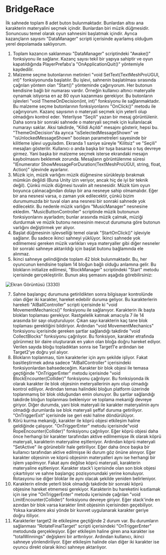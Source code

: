# BridgeRace
İlk sahnede toplam 8 adet buton bulunmaktadır. Bunlardan altısı ana karakterin materyalini seçmek içindir. Bunlardan biri müzik düğmesidir. Sonuncusu temel olarak oyun sahnesini başlatmak içindir. Ayrıca kazançların sayısını "DataManager" scripti içerisinde ayarlamış olduğum yerel depolamada saklıyorum.
1) Toplam kazancın saklanması "DataManager" scriptindeki "Awake()" fonksiyonu ile sağlanır. Kazanç sayısı tekil bir yapıya sahiptir ve oyun kapatıldığında PlayerPrefabs'a "OnApplicationQuit()" yöntemiyle kaydedilir.
2) Malzeme seçme butonlarının metinleri "void SetText(TextMeshProUGUI, int)" fonksiyonunda başlatılır. Bu işlevi, sahnenin başlatılması sırasında çağrılan yöntem olan "Start()" yönteminde çağırıyorum. Her butonun kendisine bağlı bir numarası vardır. Örneğin kullanıcı altıncı materyalle oynamak istiyorsa en az 80 oyun kazanması gerekiyor. Bu butonların işlevleri "void ThemeOnDecision(int, int)" fonksiyonu ile sağlanmaktadır. Bu malzeme seçme butonlarının fonksiyonlarını "OnClick()" metodu ile çağırıyorum. Kazanç sayısının o materyali seçmek için yeterli olup olmadığını kontrol eder. Yeterliyse "Seçili" yazan bir mesaj görüntülenir. Daha sonra bir sonraki sahnede o materyali seçmek için kullanılacak numarayı saklar. Aksi takdirde, "Kilidi Açıldı" mesajını gösterir, hepsi bu. "ThemeOnDecision"da ayrıca "isSelectedMessageShown" ve "isUnlockedMessageShown" boolean parametreleri sayesinde bir kilitleme işlevi uyguladım. Ekranda 1 saniye süreyle "Kilitsiz" ve "Seçili" mesajları gösterilir. Kullanıcı o anda başka bir tuşa basarsa o tuş devreye girmez. Yani başka bir malzeme seçmek isterse ekrandaki mesajın kaybolmasını beklemek zorunda. Mesajların görüntülenme süresi "IEnumerator ShowMessageForDuration(TextMeshProUGUI, string, float, Action)" işlevinde ayarlanır.
3) Müzik için, müzik varlığını müzik düğmesine sürükleyip bırakmak mümkün değildi (Buna Unity izin veriyor, ancak hiç de iyi bir teknik değil). Çünkü müzik düğmesi tuvalin alt nesnesidir. Müzik tüm oyun boyunca çalınacağından dolayı bir ana nesneye sahip olmamalıdır. Eğer bir ana nesnesi varsa, o zaman yok edilecektir, çünkü bizim durumumuzda bir tuval olan ana nesnesi bir sonraki sahnede yok edilecektir. Bu nedenle müzik varlığını "MusicManager" nesnesine ekledim. "MusicButtonController" scriptinde müzik butonunun fonksiyonlarını ayarladım; bunlar arasında müzik çalmak, müziği durdurmak ve müzik butonu nesnesinin mevcut durumuna göre butonun varlığını değiştirmek yer alıyor.
4) Başlat düğmesinin işlevselliği temel olarak "StartOnClick()" işleviyle sağlanır. Bu sadece ikinci sahneyi yüklüyor. İkinci sahnede yok edilmemesi gereken müzik varlıkları veya materyaller gibi diğer nesneler bir sonraki sahneye aktarıldığı için başlat butonu bağlamında ele alınmaz.
5) İkinci sahneye gelindiğinde toplam 42 blok bulunmaktadır. Bu, her oyuncunun kendisine toplam 14 bloğun bağlı olduğu anlamına gelir. Bu blokların initialize edilmesi, "BlockManager" scriptindeki "Start" metodu içerisinde gerçekleştirilir. Bunun akış şemasını aşağıda görebilirsiniz:

 ![Ekran Görüntüsü (3330)](https://github.com/serkanktk/BridgeRace/assets/128151657/d59375db-5875-4c73-aed9-5f799d7ce898)

7) Sahne başlangıç durumuna getirildikten sonra bilgisayar kontrolünde olan diğer iki karakter, hareket edebilir duruma geliyor. Bu karakterlerin hareketi "AIBallController" scripti içerisinde ki "void MovementMechanics()" fonksiyonu ile sağlanıyor. Karakterin ilk başta blokları toplaması gerekiyor. Rastgelelik katmak amacıyla 7 ile 14 arasında bir sayı oluşturuluyor. Çıkan sayı karakterin kaç tane blok toplaması gerektiğini bildiriyor. Ardından "void MovementMechanics" fonksiyonu içerisinde gereken şartlar sağlandığı takdirde "void CollectBlocks" fonksiyonu çağrılıyor. Bu fonksiyon, karakter etrafında görünmez bir daire oluşturarak en yakın olan bloğa doğru hareket ediyor. Verilen sayıda bloğu topladıktan sonra ise Target1'e ardından ise Target2'ye doğru yol alıyor.
8) Blokların toplanması, tüm karakterler için aynı şekilde işliyor. Fakat basitleştirmek adına sadece "AIBallController" içerisindeki fonksiyonlardan bahsedeceğim. Karakter bir blok objesi ile temasa geçtiğinde "OnTriggerEnter" metodu içerisinde "void BlockEncounter(Collider)" fonksiyonu çağrılıyor. Bu fonksiyonda ilk olarak karakter ile blok objesinin meteryallerinin aynı olup olmadığı kontrol ediliyor. Ardından temas halindeki bloğun platform üzerinde toplanmamış bir blok olduğundan emin olunuyor. Bu şartlar sağlandığı takdirde bloğun toplanması bekleniyor ve toplama mekaniği devreye giriyor. Diğer durumda, yani blok materyali ile karakter materyalinin aynı olmadığı durumlarda ise blok materyali şeffaf duruma getiriliyor. "OnTriggerExit" içerisinde ise geri eski haline döndürülüyor.
9) Körü kurma mekaniği, karakter ile köprü objesi etkileşim haline geldiğinde çalışıyor. "OnTriggerEnter" metodu içerisinde"void RopeEncounter(Collider)" fonksiyonu çağrılıyor. Eğer köprü objesi daha önce herhangi bir karakter tarafından aktive edilmemişse ilk olarak köprü materyali, karakterin materyaline eşitleniyor. Ardından köprü materyali "SetActive" ile görünebilir hale getiriliyor. Eğer daha önce başka bir kullanıcı tarafından aktive edilmişse iki durum göz önüne alınıyor. Eğer karakter objesinin ve köprü objesinin materyalleri aynı ise herhangi bir işlem yapılmıyor. Fakat aynı değilse köprü materyali, karakterin materyaline eşitleniyor. Karakter stack'i içerisinde olan son blok objesi çıkartılıyor ve sahne başlangıç pozisyonundaki yerine konuluyor. Rotasyonu ise diğer bloklar ile aynı olacak şekilde yeniden belirleniyor.
10) Karakterin elinde yeterli blok olmadığı takdirde bir sonraki köprü objesine hareket etmemesi gerekiyor. Karakterin bu hareketini kısıtlamak için ise yine "OnTriggerEnter" metodu içerisinde çağrılan "void LimitEncounter(Collider)" fonksiyonu devreye giriyor. Eğer stack'inde en azından bir blok varsa karakter limit objesinin içerisinden geçebiliyor. Yoksa karaktere aksi yönde bir kuvvet uygulanarak karakter geriye doğru itiliyor.
11) Karakterler target2 ile etkileşime geçtiğinde 2 durum var. Bu durumların sağlanması "RotateFinalTarget" scripti içerisindeki "OnTriggerEnter" metodunda gerçekleşiyor. Eğer etkileşim haline giren ana karakter ise "totalWinnings" değişkeni bir arttırılıyor. Ardından kullanıcı, ikinci sahneye yönlendiriliyor. Eğer etkileşim halinde olan diğer iki karakter ise oyuncu direkt olarak ikinci sahneye aktarılıyor.
